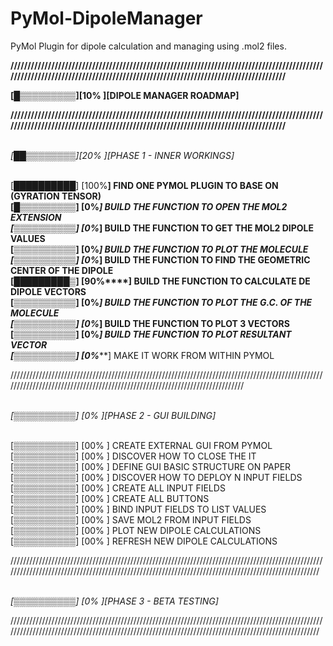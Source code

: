 # PyMol-DipoleManager

PyMol Plugin for dipole calculation and managing using .mol2 files.

<b>/////////////////////////////////////////////////////////////////////////////////////////////////////////////////////////////////////////////////////////////////////////////

[█▒▒▒▒▒▒▒▒▒][10% ][DIPOLE MANAGER ROADMAP]

/////////////////////////////////////////////////////////////////////////////////////////////////////////////////////////////////////////////////////////////////////////////</b>

<br><i>[██▒▒▒▒▒▒▒▒][20% ][PHASE 1 - INNER WORKINGS]</i>


<br>[██████████] [100%**] FIND ONE PYMOL PLUGIN TO BASE ON (GYRATION TENSOR)
<br>[█▒▒▒▒▒▒▒▒▒] [0%*****] BUILD THE FUNCTION TO OPEN THE MOL2 EXTENSION
<br>[▒▒▒▒▒▒▒▒▒▒] [0%*****] BUILD THE FUNCTION TO GET THE MOL2 DIPOLE VALUES
<br>[▒▒▒▒▒▒▒▒▒▒] [0%*****] BUILD THE FUNCTION TO PLOT THE MOLECULE
<br>[▒▒▒▒▒▒▒▒▒▒] [0%*****] BUILD THE FUNCTION TO FIND THE GEOMETRIC CENTER OF THE DIPOLE
<br>[█████████▒] [90%****] BUILD THE FUNCTION TO CALCULATE DE DIPOLE VECTORS
<br>[▒▒▒▒▒▒▒▒▒▒] [0%*****] BUILD THE FUNCTION TO PLOT THE G.C. OF THE MOLECULE 
<br>[▒▒▒▒▒▒▒▒▒▒] [0%*****] BUILD THE FUNCTION TO PLOT 3 VECTORS
<br>[▒▒▒▒▒▒▒▒▒▒] [0%*****] BUILD THE FUNCTION TO PLOT RESULTANT VECTOR
<br>[▒▒▒▒▒▒▒▒▒▒] [0%*****] MAKE IT WORK FROM WITHIN PYMOL
 
/////////////////////////////////////////////////////////////////////////////////////////////////////////////////////////////////////////////////////////////////////////////

<br><i>[▒▒▒▒▒▒▒▒▒▒] [0%  ][PHASE 2 - GUI BUILDING]</i>


<br>[▒▒▒▒▒▒▒▒▒▒] [00% ] CREATE EXTERNAL GUI FROM PYMOL
<br>[▒▒▒▒▒▒▒▒▒▒] [00% ] DISCOVER HOW TO CLOSE THE IT
<br>[▒▒▒▒▒▒▒▒▒▒] [00% ] DEFINE GUI BASIC STRUCTURE ON PAPER
<br>[▒▒▒▒▒▒▒▒▒▒] [00% ] DISCOVER HOW TO DEPLOY N INPUT FIELDS
<br>[▒▒▒▒▒▒▒▒▒▒] [00% ] CREATE ALL INPUT FIELDS
<br>[▒▒▒▒▒▒▒▒▒▒] [00% ] CREATE ALL BUTTONS
<br>[▒▒▒▒▒▒▒▒▒▒] [00% ] BIND INPUT FIELDS TO LIST VALUES
<br>[▒▒▒▒▒▒▒▒▒▒] [00% ] SAVE MOL2 FROM INPUT FIELDS
<br>[▒▒▒▒▒▒▒▒▒▒] [00% ] PLOT NEW DIPOLE CALCULATIONS
<br>[▒▒▒▒▒▒▒▒▒▒] [00% ] REFRESH NEW DIPOLE CALCULATIONS 


/////////////////////////////////////////////////////////////////////////////////////////////////////////////////////////////////////////////////////////////////////////////////////////////////////

<br><i>[▒▒▒▒▒▒▒▒▒▒] [0%  ][PHASE 3 - BETA TESTING]</i>

/////////////////////////////////////////////////////////////////////////////////////////////////////////////////////////////////////////////////////////////////////////////////////////////////////


